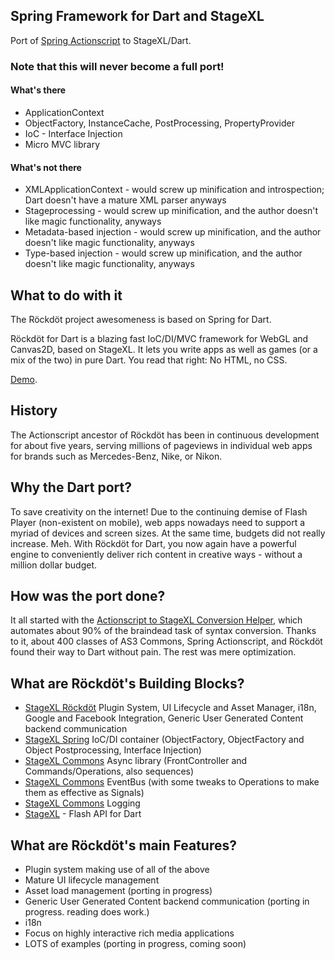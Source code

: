 ## Spring Framework for Dart and StageXL

Port of [Spring Actionscript](http://www.springactionscript.org/) to StageXL/Dart.

### Note that this will never become a full port!

#### What's there
* ApplicationContext
* ObjectFactory, InstanceCache, PostProcessing, PropertyProvider
* IoC - Interface Injection
* Micro MVC library

#### What's not there
* XMLApplicationContext - would screw up minification and introspection; Dart doesn't have a mature XML parser anyways
* Stageprocessing - would screw up minification, and the author doesn't like magic functionality, anyways
* Metadata-based injection - would screw up minification, and the author doesn't like magic functionality, anyways
* Type-based injection - would screw up minification, and the author doesn't like magic functionality, anyways

## What to do with it

The Röckdöt project awesomeness is based on Spring for Dart.

Röckdöt for Dart is a blazing fast IoC/DI/MVC framework for WebGL and Canvas2D, based on StageXL.
It lets you write apps as well as games (or a mix of the two) in pure Dart. You read that right: No HTML, no CSS.

[Demo](http://rockdot.sounddesignz.com/template/).

## History

The Actionscript ancestor of Röckdöt has been in continuous development for about five years,
serving millions of pageviews in individual web apps for brands such as Mercedes-Benz, Nike, or Nikon.

## Why the Dart port?

To save creativity on the internet! Due to the continuing demise of Flash Player (non-existent on mobile),
web apps nowadays need to support a myriad of devices and screen sizes. At the same time, budgets did not
really increase. Meh.
With Röckdöt for Dart, you now again have a powerful engine to conveniently deliver rich content in creative ways - without a million dollar budget.

## How was the port done?

It all started with the [Actionscript to StageXL Conversion Helper](https://github.com/blockforest/rockdot-converter-pubglobal),
which automates about 90% of the braindead task of syntax conversion. Thanks to it, about 400 classes of AS3 Commons, Spring Actionscript, and Röckdöt
found their way to Dart without pain. The rest was mere optimization.

## What are Röckdöt's Building Blocks?
* [StageXL Röckdöt](https://github.com/blockforest/rockdot-framework) Plugin System, UI Lifecycle and Asset Manager, i18n, Google and Facebook Integration, Generic User Generated Content backend communication
* [StageXL Spring](https://github.com/blockforest/rockdot-spring) IoC/DI container (ObjectFactory, ObjectFactory and Object Postprocessing, Interface Injection)
* [StageXL Commons](https://github.com/blockforest/rockdot-commons) Async library (FrontController and Commands/Operations, also sequences)
* [StageXL Commons](https://github.com/blockforest/rockdot-commons) EventBus (with some tweaks to Operations to make them as effective as Signals)
* [StageXL Commons](https://github.com/blockforest/rockdot-commons) Logging
* [StageXL](https://github.com/bp74/StageXL) - Flash API for Dart

## What are Röckdöt's main Features?
* Plugin system making use of all of the above
* Mature UI lifecycle management
* Asset load management (porting in progress)
* Generic User Generated Content backend communication (porting in progress. reading does work.)
* i18n
* Focus on highly interactive rich media applications
* LOTS of examples (porting in progress, coming soon)